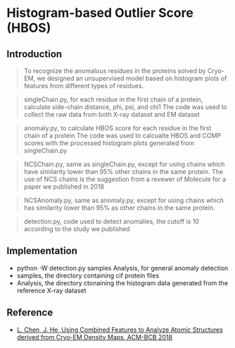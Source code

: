 # Histogram-based Outlier Score (HBOS)

## Introduction

> To recognize the anomalous residues in the proteins solved by Cryo-EM, we designed an unsupervised model based on histogram plots of features from different types of residues.

> singleChain.py, for each residue in the first chain of a protein, calculate side-chain distance, phi, psi, and chi1
> The code was used to collect the raw data from both X-ray dataset and EM dataset

> anomaly.py, to calculate HBOS score for each residue in the first chain of a protein
> The code was used to calcualte HBOS and COMP scores with the processed histogram plots generated from singleChain.py

> NCSChain.py, same as singleChain.py, except for using chains which have similarity lower than 95%  other chains in the same protein. The use of NCS chains is the suggestion from a revewer of Molecule for a paper we published in 2018

> NCSAnomaly.py, same as anomaly.py, except for using chains which has similarity lower than 95% as other chains in the same protein.

> detection.py, code used to detect anomalies, the cutoff is 10 according to the study we published

## Implementation

* python -W detection.py samples Analysis, for general anomaly detection
* samples, the directory containing cif protein files
* Analysis, the directory ctonaining the histogram data generated from the reference X-ray dataset

## Reference

* [L. Chen, J. He, Using Combined Features to Analyze Atomic Structures derived from Cryo-EM Density Maps, ACM-BCB 2018](https://dl.acm.org/citation.cfm?doid=3233547.3233709)
